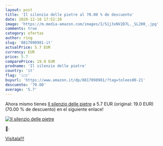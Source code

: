 ```yaml
---
layout: post
title: 'Il silenzio delle pietre al 70.00 % de descuento'
date: 2020-12-18 17:52:10
image: 'https://m.media-amazon.com/images/I/51j3xNV2D7L._SL200_.jpg'
comments: true
category: ofertas
author: ring
slug: '8817098981-it'
actualPrice: 5.7 EUR
currency: EUR
price: 5.7
comparePrice: 19.0 EUR
prodname: 'Il silenzio delle pietre'
country: 'it'
flag: '🇮🇹'
buyurl: 'https://www.amazon.it/dp/8817098981/?tag=tolees00-21'
descuento: '70.00'
average: '5.7'
---
```


Ahora mismo tienes [Il silenzio delle pietre](https://www.amazon.it/dp/8817098981/?tag=tolees00-21) a 5.7 EUR (original: 19.0 EUR) (70.00 %  de descuento) en el siguiente enlace!

[![Il silenzio delle pietre](https://m.media-amazon.com/images/I/51j3xNV2D7L._SL200_.jpg)](https://www.amazon.it/dp/8817098981/?tag=tolees00-21)

🔎:


[Visítala!!!](https://www.amazon.it/dp/8817098981/?tag=tolees00-21)
